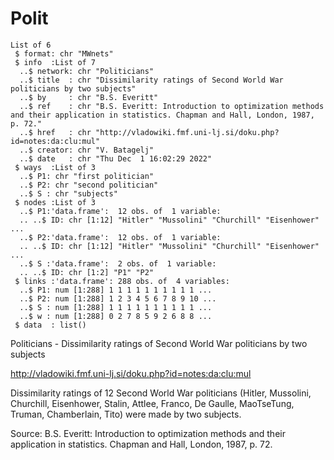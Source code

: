 # Polit

```
List of 6
 $ format: chr "MWnets"
 $ info  :List of 7
  ..$ network: chr "Politicians"
  ..$ title  : chr "Dissimilarity ratings of Second World War politicians by two subjects"
  ..$ by     : chr "B.S. Everitt"
  ..$ ref    : chr "B.S. Everitt: Introduction to optimization methods and their application in statistics. Chapman and Hall, London, 1987, p. 72."
  ..$ href   : chr "http://vladowiki.fmf.uni-lj.si/doku.php?id=notes:da:clu:mul"
  ..$ creator: chr "V. Batagelj"
  ..$ date   : chr "Thu Dec  1 16:02:29 2022"
 $ ways  :List of 3
  ..$ P1: chr "first politician"
  ..$ P2: chr "second politician"
  ..$ S : chr "subjects"
 $ nodes :List of 3
  ..$ P1:'data.frame':  12 obs. of  1 variable:
  .. ..$ ID: chr [1:12] "Hitler" "Mussolini" "Churchill" "Eisenhower" ...
  ..$ P2:'data.frame':  12 obs. of  1 variable:
  .. ..$ ID: chr [1:12] "Hitler" "Mussolini" "Churchill" "Eisenhower" ...
  ..$ S :'data.frame':  2 obs. of  1 variable:
  .. ..$ ID: chr [1:2] "P1" "P2"
 $ links :'data.frame': 288 obs. of  4 variables:
  ..$ P1: num [1:288] 1 1 1 1 1 1 1 1 1 1 ...
  ..$ P2: num [1:288] 1 2 3 4 5 6 7 8 9 10 ...
  ..$ S : num [1:288] 1 1 1 1 1 1 1 1 1 1 ...
  ..$ w : num [1:288] 0 2 7 8 5 9 2 6 8 8 ...
 $ data  : list()
```

Politicians - Dissimilarity ratings of Second World War politicians by two subjects

http://vladowiki.fmf.uni-lj.si/doku.php?id=notes:da:clu:mul

Dissimilarity ratings of 12  Second World War politicians  (Hitler, Mussolini, Churchill, Eisenhower, Stalin, Attlee, Franco, De Gaulle, MaoTseTung, Truman, Chamberlain, Tito) were made by two subjects.

Source: B.S. Everitt: Introduction to optimization methods and their application in statistics. Chapman and Hall, London, 1987, p. 72.
